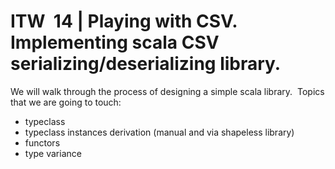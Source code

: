 # ITW  14 | Playing with CSV. Implementing scala CSV serializing/deserializing library.

We will walk through the process of designing a simple scala library. 
Topics that we are going to touch:
- typeclass
- typeclass instances derivation (manual and via shapeless library)
- functors
- type variance
